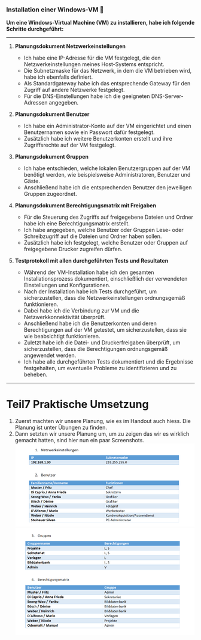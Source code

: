 ### Installation einer Windows-VM 🏁

**Um eine Windows-Virtual Machine (VM) zu installieren, habe ich folgende Schritte durchgeführt:**

---

1. **Planungsdokument Netzwerkeinstellungen**
   - Ich habe eine IP-Adresse für die VM festgelegt, die den Netzwerkeinstellungen meines Host-Systems entspricht.
   - Die Subnetzmaske für das Netzwerk, in dem die VM betrieben wird, habe ich ebenfalls definiert.
   - Als Standardgateway habe ich das entsprechende Gateway für den Zugriff auf andere Netzwerke festgelegt.
   - Für die DNS-Einstellungen habe ich die geeigneten DNS-Server-Adressen angegeben.

2. **Planungsdokument Benutzer**
   - Ich habe ein Administrator-Konto auf der VM eingerichtet und einen Benutzernamen sowie ein Passwort dafür festgelegt.
   - Zusätzlich habe ich weitere Benutzerkonten erstellt und ihre Zugriffsrechte auf der VM festgelegt.

3. **Planungsdokument Gruppen**
   - Ich habe entschieden, welche lokalen Benutzergruppen auf der VM benötigt werden, wie beispielsweise Administratoren, Benutzer und Gäste.
   - Anschließend habe ich die entsprechenden Benutzer den jeweiligen Gruppen zugeordnet.

4. **Planungsdokument Berechtigungsmatrix mit Freigaben**
   - Für die Steuerung des Zugriffs auf freigegebene Dateien und Ordner habe ich eine Berechtigungsmatrix erstellt.
   - Ich habe angegeben, welche Benutzer oder Gruppen Lese- oder Schreibzugriff auf die Dateien und Ordner haben sollen.
   - Zusätzlich habe ich festgelegt, welche Benutzer oder Gruppen auf freigegebene Drucker zugreifen dürfen.

5. **Testprotokoll mit allen durchgeführten Tests und Resultaten**
   - Während der VM-Installation habe ich den gesamten Installationsprozess dokumentiert, einschließlich der verwendeten Einstellungen und Konfigurationen.
   - Nach der Installation habe ich Tests durchgeführt, um sicherzustellen, dass die Netzwerkeinstellungen ordnungsgemäß funktionieren.
   - Dabei habe ich die Verbindung zur VM und die Netzwerkkonnektivität überprüft.
   - Anschließend habe ich die Benutzerkonten und deren Berechtigungen auf der VM getestet, um sicherzustellen, dass sie wie beabsichtigt funktionieren.
   - Zuletzt habe ich die Datei- und Druckerfreigaben überprüft, um sicherzustellen, dass die Berechtigungen ordnungsgemäß angewendet werden.
   - Ich habe alle durchgeführten Tests dokumentiert und die Ergebnisse festgehalten, um eventuelle Probleme zu identifizieren und zu beheben.

---

# Teil7 Praktische Umsetzung
1. Zuerst machten wir unsere Planung, wie es im Handout auch hiess. Die Planung ist unter Übungen zu finden.
2. Dann setzten wir unsere Planung um, um zu zeigen das wir es wirklich gemacht hatten, sind hier nun ein paar Screenshots.
![img](../images/benutzer.png)
![img](../images/gruppen.png)